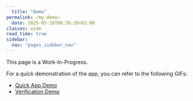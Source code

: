 ```yaml
---
  title: "Demo"
permalink: /my-demo/
  date: 2025-05-16T00:26:20+01:00
classes: wide
read_time: true
sidebar:
  nav: "pages_sidebar_nav"
---
```

  
This page is a Work-In-Progress. 


For a quick demonstration of the app, you can
refer to the following GIFs:

* [Quick App Demo](https://jvgiordano.github.io/OSSMM/quick-intro/#quick-app-demo)
* [Verification Demp](https://jvgiordano.github.io/OSSMM/final-checks/)